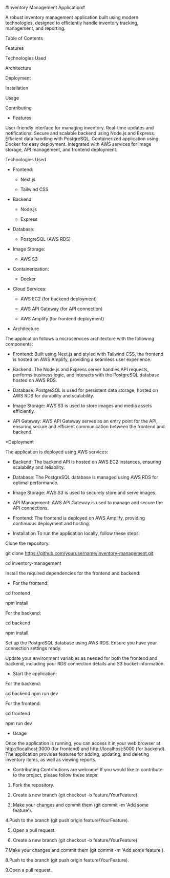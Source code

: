 #Inventory Management Application#

A robust inventory management application built using modern technologies, designed to efficiently handle inventory tracking, management, and reporting.

Table of Contents

Features

Technologies Used

Architecture

Deployment

Installation

Usage

Contributing

* Features

User-friendly interface for managing inventory.
Real-time updates and notifications.
Secure and scalable backend using Node.js and Express.
Efficient data handling with PostgreSQL.
Containerized application using Docker for easy deployment.
Integrated with AWS services for image storage, API management, and frontend deployment.

Technologies Used

* Frontend:

  * Next.js

  * Tailwind CSS

* Backend:

  * Node.js

  * Express

* Database:

  * PostgreSQL (AWS RDS)

* Image Storage:

  * AWS S3

* Containerization:

  * Docker

* Cloud Services:

  * AWS EC2 (for backend deployment)

  * AWS API Gateway (for API connection)

  * AWS Amplify (for frontend deployment)

* Architecture

The application follows a microservices architecture with the following components:

  * Frontend: Built using Next.js and styled with Tailwind CSS, the frontend is hosted on AWS Amplify, providing a seamless user experience.

  * Backend: The Node.js and Express server handles API requests, performs business logic, and interacts with the PostgreSQL database hosted on AWS RDS.

  * Database: PostgreSQL is used for persistent data storage, hosted on AWS RDS for durability and scalability.

  * Image Storage: AWS S3 is used to store images and media assets efficiently.

  * API Gateway: AWS API Gateway serves as an entry point for the API, ensuring secure and efficient communication between the frontend and backend.

*Deployment

The application is deployed using AWS services:

  * Backend: The backend API is hosted on AWS EC2 instances, ensuring scalability and reliability.
  
  * Database: The PostgreSQL database is managed using AWS RDS for optimal performance.
  
  * Image Storage: AWS S3 is used to securely store and serve images.
  
  * API Management: AWS API Gateway is used to manage and secure the API connections.
  
  * Frontend: The frontend is deployed on AWS Amplify, providing continuous deployment and hosting.

* Installation
To run the application locally, follow these steps:

Clone the repository:

git clone https://github.com/yourusername/inventory-management.git

cd inventory-management

Install the required dependencies for the frontend and backend:

* For the frontend:

cd frontend

npm install

For the backend:

cd backend

npm install

Set up the PostgreSQL database using AWS RDS. Ensure you have your connection settings ready.

Update your environment variables as needed for both the frontend and backend, including your RDS connection details and S3 bucket information.

* Start the application:

For the backend:

cd backend
npm run dev

For the frontend:

cd frontend

npm run dev

* Usage

Once the application is running, you can access it in your web browser at http://localhost:3000 (for frontend) and http://localhost:5000 (for backend). The application provides features for adding, updating, and deleting inventory items, as well as viewing reports.

* Contributing
Contributions are welcome! If you would like to contribute to the project, please follow these steps:

1. Fork the repository.

2. Create a new branch (git checkout -b feature/YourFeature).

3. Make your changes and commit them (git commit -m 'Add some feature').

4.Push to the branch (git push origin feature/YourFeature).

5. Open a pull request.

6. Create a new branch (git checkout -b feature/YourFeature).

7.Make your changes and commit them (git commit -m 'Add some feature').

8.Push to the branch (git push origin feature/YourFeature).

9.Open a pull request.

